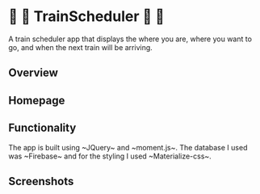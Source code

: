 # :train: :station: TrainScheduler :train: :station:
A train scheduler app that displays the where you are, where you want to go, and when the next train will be arriving. 

## Overview

## Homepage

## Functionality
The app is built using ~JQuery~ and ~moment.js~. The database I used was ~Firebase~ and for the styling I used ~Materialize-css~. 

## Screenshots
